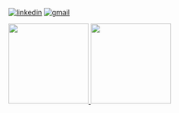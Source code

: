 [![linkedin](https://img.shields.io/badge/LinkedIn-0077B5?style=for-the-badge&logo=linkedin&logoColor=white)](https://www.linkedin.com/in/ezequiel-lobo-a1336b326/)
[![gmail](https://img.shields.io/badge/Gmail-D14836?style=for-the-badge&logo=gmail&logoColor=white)](https://mail.google.com/mail/u/?authuser=ezeklobo.dev@gmail.com)

<div>
  <a href="https://github.com/fasjesus">    
  <img height="160em" src="https://github-readme-stats.vercel.app/api?username=fasjesus&layout=compact&show_icons=true&hide=contribs,prs&cache_seconds=86400&theme=dark&count_private=true"/>
  <img height="160em" src="https://github-readme-stats.vercel.app/api/top-langs/?username=fasjesus&layout=compact&langs_count=7&theme=dark"/>
</div>